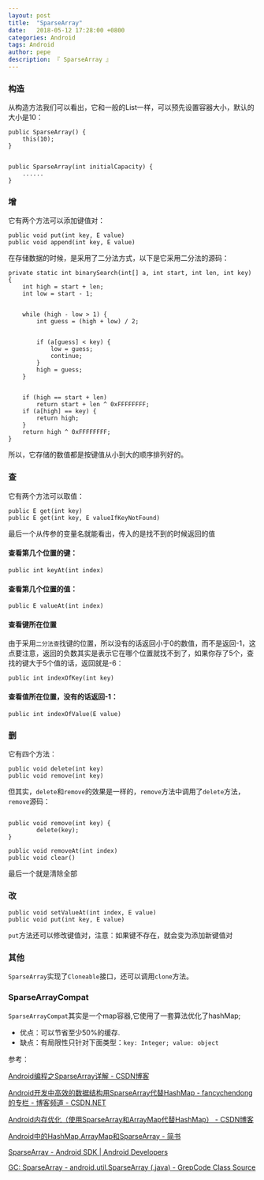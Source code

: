 ```yaml
---
layout: post
title:  "SparseArray"
date:   2018-05-12 17:28:00 +0800
categories: Android
tags: Android
author: pepe
description: 『 SparseArray 』
---
```

### **构造**
从构造方法我们可以看出，它和一般的List一样，可以预先设置容器大小，默认的大小是10：
```
public SparseArray() {  
    this(10);  
}  
  
  
public SparseArray(int initialCapacity) {  
    ......  
}  
```

### **增**
它有两个方法可以添加键值对：
```
public void put(int key, E value)  
public void append(int key, E value)   
```
在存储数据的时候，是采用了二分法方式，以下是它采用二分法的源码：
```
private static int binarySearch(int[] a, int start, int len, int key) {  
    int high = start + len;  
    int low = start - 1;  
  
  
    while (high - low > 1) {  
        int guess = (high + low) / 2;  
  
  
        if (a[guess] < key) {  
            low = guess;  
            continue;  
        }  
        high = guess;  
    }  
  
  
    if (high == start + len)  
        return start + len ^ 0xFFFFFFFF;  
    if (a[high] == key) {  
        return high;  
    }  
    return high ^ 0xFFFFFFFF;  
} 
```
所以，它存储的数值都是按键值从小到大的顺序排列好的。

### **查**
它有两个方法可以取值：
```
public E get(int key)  
public E get(int key, E valueIfKeyNotFound) 
``` 
最后一个从传参的变量名就能看出，传入的是找不到的时候返回的值

#### 查看第几个位置的键：
```
public int keyAt(int index)  
```
#### 查看第几个位置的值：
```
public E valueAt(int index)  
```
#### 查看键所在位置
由于采用`二分法查`找键的位置，所以没有的话返回小于0的数值，而不是返回-1，这点要注意，返回的负数其实是表示它在哪个位置就找不到了，如果你存了5个，查找的键大于5个值的话，返回就是-6：
```
public int indexOfKey(int key)  
```
#### 查看值所在位置，没有的话返回-1：
```
public int indexOfValue(E value) 
```

### **删**
它有四个方法：
```
public void delete(int key)  
public void remove(int key)  
```
但其实，`delete`和`remove`的效果是一样的，`remove`方法中调用了`delete`方法，`remove`源码：
```

public void remove(int key) {  
        delete(key);  
}  

public void removeAt(int index)  
public void clear()  
```
最后一个就是清除全部 

### **改**
```
public void setValueAt(int index, E value)  
public void put(int key, E value)  
```

`put`方法还可以修改键值对，注意：如果键不存在，就会变为添加新键值对

### **其他**

`SparseArray`实现了`Cloneable`接口，还可以调用`clone`方法。

### SparseArrayCompat

`SparseArrayCompat`其实是一个map容器,它使用了一套算法优化了hashMap;

* 优点：可以节省至少50%的缓存.
* 缺点：有局限性只针对下面类型：`key: Integer; value: object`

参考：

[Android编程之SparseArray<E>详解 - CSDN博客](https://blog.csdn.net/pi9nc/article/details/11352491)

[Android开发中高效的数据结构用SparseArray代替HashMap - fancychendong的专栏 - 博客频道 - CSDN.NET](http://blog.csdn.net/fancylovejava/article/details/45148325)

[Android内存优化（使用SparseArray和ArrayMap代替HashMap） - CSDN博客](https://blog.csdn.net/u010687392/article/details/47809295)

[Android中的HashMap,ArrayMap和SparseArray - 简书](https://www.jianshu.com/p/aff3b8990ab3)

[SparseArray - Android SDK | Android Developers](http://www.android-doc.com/reference/android/util/SparseArray.html)

[GC: SparseArray - android.util.SparseArray (.java) - GrepCode Class Source](http://www.grepcode.com/file/repository.grepcode.com/java/ext/com.google.android/android/5.1.1_r1/android/util/SparseArray.java?av=f)